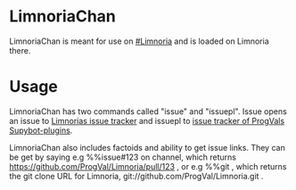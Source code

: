 # LimnoriaChan

LimnoriaChan is meant for use on [#Limnoria] and is loaded on Limnoria there.

# Usage

LimnoriaChan has two commands called "issue" and "issuepl". Issue opens an issue to [Limnorias issue tracker] and issuepl to [issue tracker of ProgVals Supybot-plugins].

[#Limnoria]:irc://irc.freenode.net/#Limnoria
[Limnorias issue tracker]:https://github.com/ProgVal/Limnoria/issues
[issue tracker of ProgVals Supybot-plugins]:https://github.com/ProgVal/Supybot-plugins

LimnoriaChan also includes factoids and ability to get issue links. They can be get by saying e.g %%issue#123 on channel, which returns https://github.com/ProgVal/Limnoria/pull/123 , or e.g %%git , which returns the git clone URL for Limnoria, git://github.com/ProgVal/Limnoria.git .
